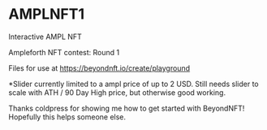 # AMPLNFT1
Interactive AMPL NFT

Ampleforth NFT contest: Round 1

Files for use at https://beyondnft.io/create/playground 

*Slider currently limited to a ampl price of up to 2 USD. Still needs slider to scale with ATH / 90 Day High price, but otherwise good working. 

Thanks coldpress for showing me how to get started with BeyondNFT! Hopefully this helps someone else.

